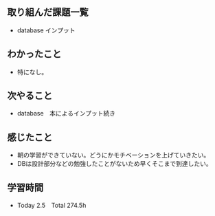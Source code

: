 ## 取り組んだ課題一覧  
- database インプット
## わかったこと
- 特になし。
## 次やること  
- database　本によるインプット続き
## 感じたこと 
- 朝の学習ができていない。どうにかモチベーションを上げていきたい。
- DBは設計部分などの勉強したことがないため早くそこまで到達したい。
## 学習時間  
- Today 2.5　Total 274.5h
